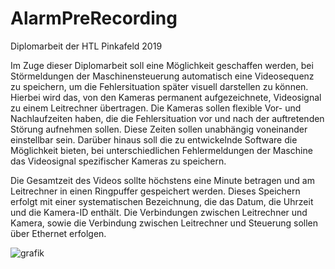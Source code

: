# AlarmPreRecording
Diplomarbeit der HTL Pinkafeld 2019 


Im Zuge dieser Diplomarbeit soll eine Möglichkeit geschaffen werden, bei Störmeldungen der Maschinensteuerung automatisch eine Videosequenz zu speichern, um die Fehlersituation später visuell darstellen zu können. Hierbei wird das, von den Kameras permanent aufgezeichnete, Videosignal zu einem Leitrechner übertragen. Die Kameras sollen flexible Vor- und Nachlaufzeiten haben, die die Fehlersituation vor und nach der auftretenden Störung aufnehmen sollen. Diese Zeiten sollen unabhängig voneinander einstellbar sein. Darüber hinaus soll die zu entwickelnde Software die Möglichkeit bieten, bei unterschiedlichen Fehlermeldungen der Maschine das Videosignal spezifischer Kameras zu speichern.

Die Gesamtzeit des Videos sollte höchstens eine Minute betragen und am Leitrechner in einen Ringpuffer gespeichert werden. Dieses Speichern erfolgt mit einer systematischen Bezeichnung, die das Datum, die Uhrzeit und die Kamera-ID enthält.
Die Verbindungen zwischen Leitrechner und Kamera, sowie die Verbindung zwischen Leitrechner und Steuerung sollen über Ethernet erfolgen.

![grafik](https://user-images.githubusercontent.com/94066791/144751808-7ffc5f0e-eba4-493f-be7a-116c424a481d.png)
